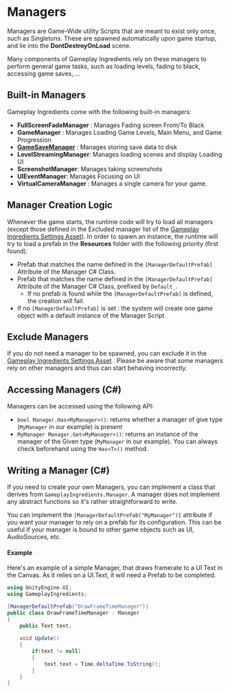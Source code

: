 # Managers

Managers are Game-Wide utility Scripts that are meant to exist only once, such as Singletons. These are spawned automatically upon game startup, and lie into the **DontDestroyOnLoad** scene.

Many components of Gameplay Ingredients rely on these managers to perform general game tasks, such as loading levels, fading to black, accessing game saves,....

## Built-in Managers

Gameplay Ingredients come with the following built-in managers:

* **FullScreenFadeManager** : Manages Fading screen From/To Black
* **GameManager** : Manages Loading Game Levels, Main Menu, and Game Progression
* **[GameSaveManager](game-save-manager.md)** : Manages storing save data to disk
* **LevelStreamingManager**: Manages loading scenes and display Loading UI
* **ScreenshotManager**: Manages taking screenshots
* **UIEventManager**: Manages Focusing on UI
* **VirtualCameraManager** : Manages a single camera for your game.

## Manager Creation Logic

Whenever the game starts, the runtime code will try to load all managers (except those defined in the Excluded manager list of the [Gameplay Ingredients Settings Asset](settings.md)). In order to spawn an instance, the runtime will try to load a prefab in the **Resources** folder with the following priority (first found).

* Prefab that matches the name defined in the `[ManagerDefaultPrefab]` Attribute of the Manager C# Class.
* Prefab that matches the name defined in the `[ManagerDefaultPrefab]` Attribute of the Manager C# Class, prefixed by `Default_`.
  * If no prefab is found while the `[ManagerDefaultPrefab]` is defined, the creation will fail.
* If no `[ManagerDefaultPrefab]` is set : the system will create one game object with a default instance of the Manager Script.

## Exclude Managers

If you do not need a manager to be spawned, you can exclude it in the [Gameplay Ingredients Settings Asset](settings.md) . Please be aware that some managers rely on other managers and thus can start behaving incorrectly.

## Accessing Managers (C#)

Managers can be accessed using the following API:

* `bool Manager.Has<MyManager>()`: returns whether a manager of give type (`MyManager` in our example) is present
* `MyManager Manager.Get<MyManager>()`: returns an instance of the manager of the Given type (`MyManager` in our example). You can always check beforehand using the `Has<T>()` method. 

## Writing a Manager (C#)

If you need to create your own Managers, you can implement a class that derives from `GameplayIngredients.Manager`. A manager does not implement any abstract functions so it's rather straightforward to write.

You can implement the `[ManagerDefaultPrefab("MyManager")]` attribute if you want your manager to rely on a prefab for its configuration. This can be useful if your manager is bound to other game objects such as UI, AudioSources, etc.

#### Example

Here's an example of a simple Manager, that draws framerate to a UI Text in the Canvas.  As it relies on a UI.Text, it will need a Prefab to be completed.

```C#
using UnityEngine.UI;
using GameplayIngredients;

[ManagerDefaultPrefab("DrawFrameTimeManager")]
public class DrawFrameTimeManager : Manager
{
	public Text text;
	
	void Update()
	{
		if(text != null)
		{
			text.text = Time.deltaTime.ToString();
		}
	}
}
```